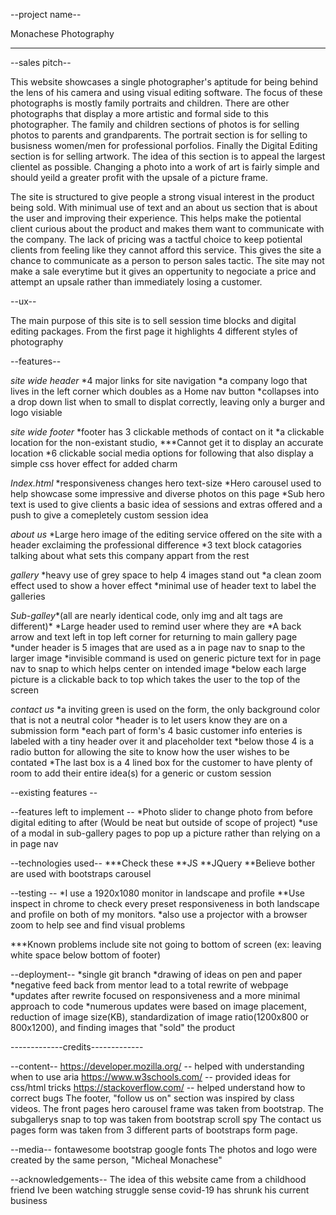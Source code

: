 --project name--

Monachese Photography

----------------------------
--sales pitch--

This website showcases a single photographer's aptitude for being behind the lens of his camera and using visual editing software. 
The focus of these photographs is mostly family portraits and children. There are other photographs that display a more artistic and formal side to this photographer. The family
and children sections of photos is for selling photos to parents and grandparents. The portrait section is for selling to busisness women/men for professional porfolios. Finally
the Digital Editing section is for selling artwork. The idea of this section is to appeal the largest clientel as possible. Changing a photo into a work of art is fairly simple
and should yeild a greater profit with the upsale of a picture frame.

The site is structured to give people a strong visual interest in the product being sold. With minimual use of text and an about us section that is about the user and improving
their experience. This helps make the potiental client curious about the product and makes them want to communicate with the company. The lack of pricing was a tactful choice to 
keep potiental clients from feeling like they cannot afford this service. This gives the site a chance to communicate as a person to person sales tactic.  The site may not make a 
sale everytime but it gives an oppertunity to negociate a price and attempt an upsale rather than immediately losing a customer.  

--ux--

The main purpose of this site is to sell session time blocks and digital editing packages. From the first page it highlights 4 different styles of photography   

--features--

*site wide header*
*4 major links for site navigation
*a company logo that lives in the left corner which doubles as a Home nav button
*collapses into a drop down list when to small to displat correctly, leaving only a burger and logo visiable

*site wide footer*
*footer has 3 clickable methods of contact on it 
*a clickable location for the non-existant studio,  ***Cannot get it to display an accurate location 
*6 clickable social media options for following that also display a simple css hover effect for added charm

*Index.html*
*responsiveness changes hero text-size 
*Hero carousel used to help showcase some impressive and diverse photos on this page
*Sub hero text is used to give clients a basic idea of sessions and extras offered and a push to give a comepletely custom session idea

*about us*
*Large hero image of the editing service offered on the site with a header exclaiming the professional difference
*3 text block catagories talking about what sets this company appart from the rest

*gallery*
*heavy use of grey space to help 4 images stand out
*a clean zoom effect used to show a hover effect
*minimal use of header text to label the galleries

*Sub-galley**(all are nearly identical code, only img and alt tags are different)*
*Large header used to remind user where they are
*A back arrow and text left in top left corner for returning to main gallery page
*under header is 5 images that are used as a in page nav to snap to the larger image
*invisible command is used on generic picture text for in page nav to snap to which helps center on intended image
*below each large picture is a clickable back to top which takes the user to the top of the screen

*contact us*
*a inviting green is used on the form, the only background color that is not a neutral color
*header is to let users know they are on a submission form 
*each part of form's 4 basic customer info enteries is labeled with a tiny header over it and placeholder text
*below those 4 is a radio button for allowing the site to know how the user wishes to be contated
*The last box is a 4 lined box for the customer to have plenty of room to add their entire idea(s) for a generic or custom session



--existing features --

--features left to implement --
*Photo slider to change photo from before digital editing to after (Would be neat but outside of scope of project)
*use of a modal in sub-gallery pages to pop up a picture rather than relying on a in page nav

--technologies used--
***Check these
    **JS
    **JQuery
    **Believe bother are used with bootstraps carousel

--testing --
*I use a 1920x1080 monitor in landscape and profile
    **Use inspect in chrome to check every preset responsiveness in both landscape and profile on both of my monitors.
*also use a projector with a browser zoom to help see and find visual problems

***Known problems include site not going to bottom of screen (ex: leaving white space below bottom of footer)

--deployment--
*single git branch
*drawing of ideas on pen and paper  
*negative feed back from mentor lead to a total rewrite of webpage
*updates after rewrite focused on responsiveness and a more minimal approach to code
*numerous updates were based on image placement, reduction of image size(KB), standardization of image ratio(1200x800 or 800x1200), and finding images that "sold" the product



-------------credits-------------

--content--
https://developer.mozilla.org/ -- helped with understanding when to use aria
https://www.w3schools.com/ -- provided ideas for css/html tricks
https://stackoverflow.com/ -- helped understand how to correct bugs
The footer, "follow us on" section was inspired by class videos.
The front pages hero carousel frame was taken from bootstrap.
The subgallerys snap to top was taken from bootstrap scroll spy
The contact us pages form was taken from 3 different parts of bootstraps form page.

--media--
fontawesome
bootstrap
google fonts
The photos and logo were created by the same person, "Micheal Monachese" 

--acknowledgements--
The idea of this website came from a childhood friend Ive been watching struggle sense covid-19 has shrunk his current business
